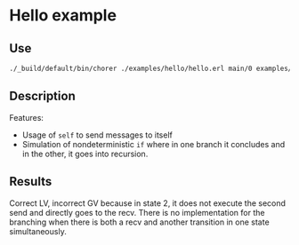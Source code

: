 # Hello example

## Use

```bash
./_build/default/bin/chorer ./examples/hello/hello.erl main/0 examples/hello
```

## Description

Features:

- Usage of `self` to send messages to itself
- Simulation of nondeterministic `if` where in one branch it concludes and in the other, it goes into recursion.

## Results

Correct LV, incorrect GV because in state 2, it does not execute the second send and directly goes to the recv. There is no implementation for the branching when there is both a recv and another transition in one state simultaneously.
